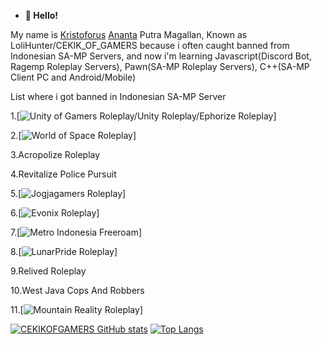 - **👋 Hello!**

My name is [Kristoforus](https://id.wikipedia.org/wiki/Kristoforus) [Ananta](https://www.tentangnama.com/arti-nama/ananta/) Putra Magallan, Known as LoliHunter/CEKIK_OF_GAMERS because i often caught banned from Indonesian SA-MP Servers, and now i'm learning Javascript(Discord Bot, Ragemp Roleplay Servers), Pawn(SA-MP Roleplay Servers), C++(SA-MP Client PC and Android/Mobile)

List where i got banned in Indonesian SA-MP Server

1.[![Unity of Gamers Roleplay/Unity Roleplay/Ephorize Roleplay](https://github.com/Ephorize-Indonesia)]

2.[![World of Space Roleplay](https://github.com/World-of-Space-Roleplay)]

3.Acropolize Roleplay

4.Revitalize Police Pursuit

5.[![Jogjagamers Roleplay](https://github.com/Jogjagamers)]

6.[![Evonix Roleplay](https://forum.evonix-rp.com)]

7.[![Metro Indonesia Freeroam](https://metro-rp.com/ucp)]

8.[![LunarPride Roleplay](https://forum.lunarpride.net)]

9.Relived Roleplay

10.West Java Cops And Robbers

11.[![Mountain Reality Roleplay](https://github.com/Mountain-Reality-Roleplay)]



[![CEKIKOFGAMERS GitHub stats](https://github-readme-stats.vercel.app/api?username=CEKIKOFGAMERS)](https://github.com/CEKIKOFGAMERS)
[![Top Langs](https://github-readme-stats.vercel.app/api/top-langs/?username=CEKIKOFGAMERS&layout=compact&langs_count=10)](https://github.com/anuraghazra/github-readme-stats)
